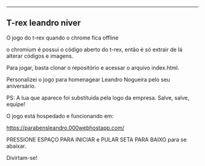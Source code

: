 ---------------------------------
T-rex leandro niver
---------------------------------

O jogo do t-rex quando o chrome fica offline

o chromium é possui o código aberto do t-rex, então é só extrair de lá alterar códigos e imagens.

Para jogar, basta clonar o repositório e acessar o arquivo index.html.

Personalizei o jogo para homenagear Leandro Nogueira pelo seu aniversário.

PS: A lua que aparece foi substituida pela logo da empresa. Salve, salve, equipe!

O jogo está hospedado e funcionando em:

https://parabensleandro.000webhostapp.com/

PRESSIONE ESPAÇO PARA INICIAR e PULAR
SETA PARA BAIXO para se abaixar.

Divirtam-se!

